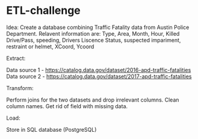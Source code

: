 # ETL-challenge

Idea: Create a database combining Traffic Fatality data from Austin Police Department. Relavent information are: Type, Area, Month, Hour, Killed Drive/Pass, speeding, Drivers Liscence Status, suspected impariment, restraint or helmet, XCoord, Ycoord

Extract:

Data source 1 - https://catalog.data.gov/dataset/2016-apd-traffic-fatalities Data source 2 - https://catalog.data.gov/dataset/2017-apd-traffic-fatalities

Transform:

Perform joins for the two datasets and drop irrelevant columns. Clean column names. Get rid of field with missing data.

Load:

Store in SQL database (PostgreSQL)
